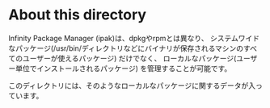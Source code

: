# About this directory

Infinity Package Manager (ipak)は、dpkgやrpmとは異なり、
システムワイドなパッケージ(/usr/bin/ディレクトリなどにバイナリが保存されるマシンのすべてのユーザーが使えるパッケージ)
だけでなく、
ローカルなパッケージ(ユーザー単位でインストールされるパッケージ)
を管理することが可能です。

このディレクトリには、そのようなローカルなパッケージに関するデータが入っています。

